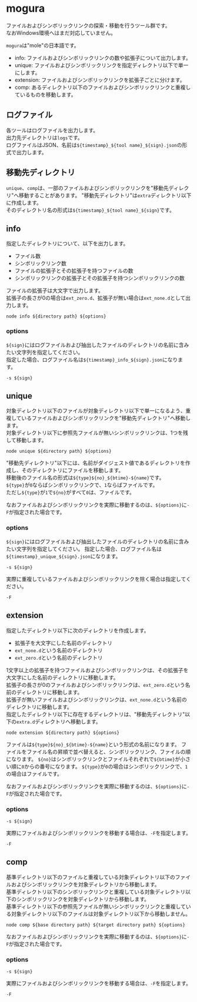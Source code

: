 # mogura

ファイルおよびシンボリックリンクの探索・移動を行うツール群です。  
なおWindows環境へはまだ対応していません。  

`mogura`は"mole"の日本語です。  

* info: ファイルおよびシンボリックリンクの数や拡張子について出力します。
* unique: ファイルおよびシンボリックリンクを指定ディレクトリ以下で単一にします。
* extension: ファイルおよびシンボリックリンクを拡張子ごとに分けます。
* comp: あるディレクトリ以下のファイルおよびシンボリックリンクと重複しているものを移動します。

## ログファイル

各ツールはログファイルを出力します。  
出力先ディレクトリは`logs`です。  
ログファイルはJSON、名前は`${timestamp}_${tool name}_${sign}.json`の形式で出力します。

## 移動先ディレクトリ

`unique`、`comp`は、一部のファイルおよびシンボリックリンクを"移動先ディレクリ"へ移動することがあります。
"移動先ディレクトリ"は`extra`ディレクトリ以下に作成します。  
そのディレクトリ名の形式は`${timestamp}_${tool name}_${sign}`です。

## info

指定したディレクトリについて、以下を出力します。

* ファイル数
* シンボリックリンク数
* ファイルの拡張子とその拡張子を持つファイルの数
* シンボリックリンクの拡張子とその拡張子を持つシンボリックリンクの数

ファイルの拡張子は大文字で出力します。  
拡張子の長さが0の場合は`ext_zero.d`、拡張子が無い場合は`ext_none.d`として出力します。  

```
node info ${directory path} ${options}
```

### options

`${sign}`にはログファイルおよび抽出したファイルのディレクトリの名前に含みたい文字列を指定してください。  
指定した場合、ログファイル名は`${timestamp}_info_${sign}.json`になります。

```
-s ${sign}
```

## unique

対象ディレクトリ以下のファイルが対象ディレクトリ以下で単一になるよう、重複しているファイルおよびシンボリックリンクを"移動先ディレクトリ"へ移動します。  
対象ディレクトリ以下に参照先ファイルが無いシンボリックリンクは、1つを残して移動します。

```
node unique ${directory path} ${options}
```

"移動先ディレクトリ"以下には、名前がダイジェスト値であるディレクトリを作成し、そのディレクトリにファイルを移動します。  
移動後のファイル名の形式は`${type}${no}_${btime}-${name}`です。  
`${type}`が`0`ならばシンボリックリンクで、`1`ならばファイルです。  
ただし`${type}`が`1`で`${no}`がすべて`0`は、ファイルです。  

なおファイルおよびシンボリックリンクを実際に移動するのは、`${options}`に`-F`が指定された場合です。  

### options

`${sign}`にはログファイルおよび抽出したファイルのディレクトリの名前に含みたい文字列を指定してください。
指定した場合、ログファイル名は`${timestamp}_unique_${sign}.json`になります。

```
-s ${sign}
```

実際に重複しているファイルおよびシンボリックリンクを除く場合は指定してください。

```
-F
```

## extension

指定したディレクトリ以下に次のディレクトリを作成します。

* 拡張子を大文字にした名前のディレクトリ
* `ext_none.d`という名前のディレクトリ
* `ext_zero.d`という名前のディレクトリ

1文字以上の拡張子を持つファイルおよびシンボリックリンクは、その拡張子を大文字にした名前のディレクトリに移動します。  
拡張子の長さが0のファイルおよびシンボリックリンクは、`ext_zero.d`という名前のディレクトリに移動します。  
拡張子が無いファイルおよびシンボリックリンクは、`ext_none.d`という名前のディレクトリに移動します。  
指定したディレクトリ以下に存在するディレクトリは、"移動先ディレクトリ"以下の`extra.d`ディレクトリへ移動します。  

```
node extension ${directory path} ${options}
```

ファイルは`${type}${no}_${btime}-${name}`という形式の名前になります。
ファイルをファイル名の昇順で並べ替えると、シンボリックリンク、ファイルの順になります。
`${no}`はシンボリックリンクとファイルそれぞれで`${btime}`が小さい順に`0`からの番号になります。
`${type}`が`0`の場合はシンボリックリンクで、`1`の場合はファイルです。

なおファイルおよびシンボリックリンクを実際に移動するのは、`${options}`に`-F`が指定された場合です。

### options

```
-s ${sign}
```

実際にファイルおよびシンボリックリンクを移動する場合は、`-F`を指定します。

```
-F
```

## comp

基準ディレクトリ以下のファイルと重複している対象ディレクトリ以下のファイルおよびシンボリックリンクを対象ディレクトリから移動します。  
基準ディレクトリ以下のシンボリックリンクと重複している対象ディレクトリ以下のシンボリックリンクを対象ディレクトリから移動します。  
基準ディレクトリ以下の参照先ファイルが無いシンボリックリンクと重複している対象ディレクトリ以下のファイルは対象ディレクトリ以下から移動しません。  

```
node comp ${base directory path} ${target directory path} ${options}
```

なおファイルおよびシンボリックリンクを実際に移動するのは、`${options}`に`-F`が指定された場合です。

### options

```
-s ${sign}
```

実際にファイルおよびシンボリックリンクを移動する場合は、`-F`を指定します。

```
-F
```

